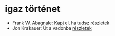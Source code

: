 # igaz történet

- Frank W. Abagnale: Kapj el, ha tudsz [részletek](_details/Frank%20W.%20Abagnale.md#id_669)
- Jon Krakauer: Út a vadonba [részletek](_details/Jon%20Krakauer.md#id_797)